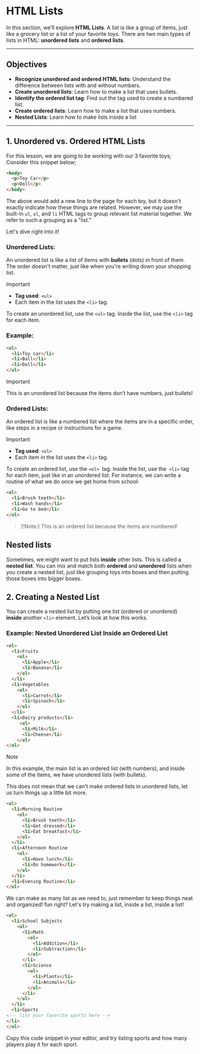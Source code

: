 # HTML Lists

In this section, we’ll explore **HTML Lists**. A list is like a group of items, just like a grocery list or a list of your favorite toys. There are two main types of lists in HTML: **unordered lists** and **ordered lists**.

---

## Objectives

- **Recognize unordered and ordered HTML lists**: Understand the difference between lists with and without numbers.
- **Create unordered lists**: Learn how to make a list that uses bullets.
- **Identify the ordered list tag**: Find out the tag used to create a numbered list.
- **Create ordered lists**: Learn how to make a list that uses numbers.
- **Nested Lists**: Learn how to make lists inside a list
---

## 1. Unordered vs. Ordered HTML Lists

For this lesson, we are going to be working with our 3 favorite toys; Consider this snippet below;
```html
<body>
  <p>Toy Car</p>
  <p>Doll</p>
</body>
```
The above would add a new line to the page for each toy, but it doesn't exactly indicate how these things are related. However, we may use the built-in `ul`, `ol`, and `li` HTML tags to group relevant list material together. We refer to such a grouping as a "list."

Let's dive right into it!

### **Unordered Lists**:
An unordered list is like a list of items with **bullets** (dots) in front of them. The order doesn't matter, just like when you're writing down your shopping list.

> [!IMPORTANT]
> - **Tag used**: `<ul>`
> - Each item in the list uses the `<li>` tag.

To create an unordered list, use the `<ul>` tag. Inside the list, use the `<li>` tag for each item.

### Example:

```html
<ul>
  <li>Toy car</li>
  <li>Ball</li>
  <li>Doll</li>
</ul>
```
> [!IMPORTANT]
> This is an unordered list because the items don’t have numbers, just bullets!

### Ordered Lists:
An ordered list is like a numbered list where the items are in a specific order, like steps in a recipe or instructions for a game.

> [!IMPORTANT]
> - **Tag used**: `<ol>`
> - Each item in the list uses the `<li>` tag.

To create an ordered list, use the `<ol> `tag. Inside the list, use the` <li>` tag for each item, just like in an unordered list.
For instance, we can write a routine of what we do once we get home from school:

```html
<ol>
  <li>Brush teeth</li>
  <li>Wash hands</li>
  <li>Go to bed</li>
</ol>
```

> [!Note:]
> This is an ordered list because the items are numbered!

## Nested lists

Sometimes, we might want to put lists **inside** other lists. This is called a **nested list**. You can mix and match both **ordered** and **unordered** lists when you create a nested list, just like grouping toys into boxes and then putting those boxes into bigger boxes.

## 2. Creating a Nested List

You can create a nested list by putting one list (ordered or unordered) **inside** another `<li>` element. Let’s look at how this works.

### Example: Nested Unordered List Inside an Ordered List

```html
<ol>
  <li>Fruits
    <ul>
      <li>Apple</li>
      <li>Banana</li>
    </ul>
  </li>
  <li>Vegetables
    <ul>
      <li>Carrot</li>
      <li>Spinach</li>
    </ul>
  </li>
  <li>Dairy products</li>
     <ul>
      <li>Milk</li>
      <li>Cheese</li>
    </ul>
</ol>
```
> [!Note]
>In this example, the main list is an ordered list (with numbers), and inside some of the items, we have unordered lists (with bullets).

This does not mean that we can't make ordered lists in unordered lists, let us turn things up a little bit more.
```html
<ul>
  <li>Morning Routine
    <ol>
      <li>Brush teeth</li>
      <li>Get dressed</li>
      <li>Eat breakfast</li>
    </ol>
  </li>
  <li>Afternoon Routine
    <ol>
      <li>Have lunch</li>
      <li>Do homework</li>
    </ol>
  </li>
  <li>Evening Routine</li>
</ul>
```
We can make as many list as we need to, just remember to keep things neat and organized! fun right?
Let's try making a list, inside a list, inside a list!

```html
<ol>
  <li>School Subjects
    <ul>
      <li>Math
        <ol>
          <li>Addition</li>
          <li>Subtraction</li>
        </ol>
      </li>
      <li>Science
        <ul>
          <li>Plants</li>
          <li>Animals</li>
        </ul>
      </li>
    </ul>
  </li>
  <li>Sports
<!-- list your favorite sports here -->
</li>
</ol>
```
Copy this code snippet in your editor, and try listing sports and how many players play it for each sport.






